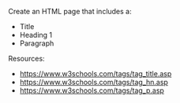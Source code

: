 Create an HTML page that includes a:
- Title
- Heading 1
- Paragraph

Resources:
- https://www.w3schools.com/tags/tag_title.asp
- https://www.w3schools.com/tags/tag_hn.asp
- https://www.w3schools.com/tags/tag_p.asp
